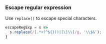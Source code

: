 ### Escape regular expression

Use `replace()` to escape special characters.

```js
escapeRegExp = s =>
  s.replace(/[.*+?^${}()|[\]\\]/g, '\\$&');
}
```
